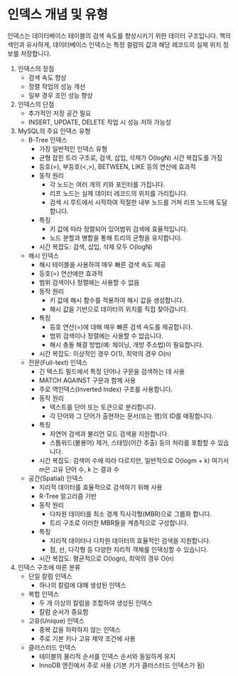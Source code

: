 # 인덱스 개념 및 유형
인덱스는 데이터베이스 테이블의 검색 속도를 향상시키기 위한 데이터 구조입니다. 책의 색인과 유사하게, 
데이터베이스 인덱스는 특정 컬럼의 값과 해당 레코드의 실제 위치 정보를 저장합니다.

1. 인덱스의 장점
   - 검색 속도 향상
   - 정렬 작업의 성능 개선
   - 일부 경우 조인 성능 향상
2. 인덱스의 단점
   - 추가적인 저장 공간 필요
   - INSERT, UPDATE, DELETE 작업 시 성능 저하 가능성
3. MySQL의 주요 인덱스 유형
   - B-Tree 인덱스
     - 가장 일반적인 인덱스 유형
     - 균형 잡힌 트리 구조로, 검색, 삽입, 삭제가 O(logN) 시간 복잡도를 가짐
     - 등호(=), 부등호(<,>), BETWEEN, LIKE 등의 연산에 효과적
     - 동작 원리
       - 각 노드는 여러 개의 키와 포인터를 가집니다.
       - 리프 노드는 실제 데이터 레코드의 위치를 가리킵니다.
       - 검색 시 루트에서 시작하여 적절한 내부 노드를 거쳐 리프 노드에 도달합니다.
     - 특징
       - 키 값에 따라 정렬되어 있어범위 검색에 효율적입니다.
       - 노드 분할과 병합을 통해 트리의 균형을 유지합니다.
     - 시간 복잡도: 검색, 삽입, 삭제 모두 O(logN)
   - 해시 인덱스
     - 해시 테이블을 사용하여 매우 빠른 검색 속도 제공
     - 등호(=) 연산에만 효과적
     - 범위 검색이나 정렬에는 사용할 수 없음
     - 동작 원리
       - 키 값에 해시 함수를 적용하여 해시 값을 생성합니다.
       - 해시 값을 기반으로 데이터의 위치를 직접 찾아갑니다.
     - 특징
       - 등호 연산(=)에 대해 매우 빠른 검색 속도를 제공합니다.
       - 범위 검색이나 정렬에는 사용할 수 없습니다.
       - 해시 충돌 해결 방법(예: 체이닝, 개방 주소법)이 필요합니다.
     - 시간 복잡도: 이상적인 경우 O(1), 최악의 경우 O(n)
   - 전문(Full-text) 인덱스
     - 긴 텍스트 필드에서 특정 단어나 구문을 검색하는 데 사용
     - MATCH AGAINST 구문과 함께 사용
     - 주로 역인덱스(Inverted Index) 구조를 사용합니다.
     - 동작 원리
       - 텍스트를 단어 또는 토큰으로 분리합니다.
       - 각 단어와 그 단어가 출현하는 문서(또는 행)의 ID를 매핑합니다.
     - 특징
       - 자연어 검색과 불리언 모드 검색을 지원합니다.
       - 스톱워드(불용어) 제거, 스테밍(어간 추출) 등의 처리를 포함할 수 있습니다.
     - 시간 복잡도: 검색어 수에 따라 다르지만, 일반적으로 O(logm + k) 여기서 m은 고유 단어 수, k 는 결과 수
   - 공간(Spatial) 인덱스
     - 지리적 데이터를 효율적으로 검색하기 위해 사용
     - R-Tree 알고리즘 기반
     - 동작 원리
       - 다차원 데이터를 최소 경계 직사각형(MBR)으로 그룹화 합니다.
       - 트리 구조로 이러한 MBR들을 계층적으로 구성합니다.
     - 특징
       - 지리적 데이터나 다차원 데이터의 효율적인 검색을 지원합니다.
       - 점, 선, 다각형 등 다양한 지리적 객체를 인덱싱할 수 있습니다.
     - 시간 복잡도: 평균적으로 O(logn), 최악의 경우 O(n)
4. 인덱스 구조에 따른 분류
   - 단일 칼럼 인덱스
     - 하나의 칼럼에 대해 생성된 인덱스
   - 복합 인덱스
     - 두 개 이상의 칼럼을 조합하여 생성된 인덱스
     - 칼럼 순서가 중요함
   - 고유(Unique) 인덱스
     - 중복 값을 허락하지 않는 인덱스
     - 주로 기본 키나 고유 제약 조건에 사용
   - 클러스터드 인덱스
     - 테이블의 물리적 순서를 인덱스 순서와 동일하게 유지
     - InnoDB 엔진에서 주로 사용 (기본 키가 클러스터드 인덱스가 됨)